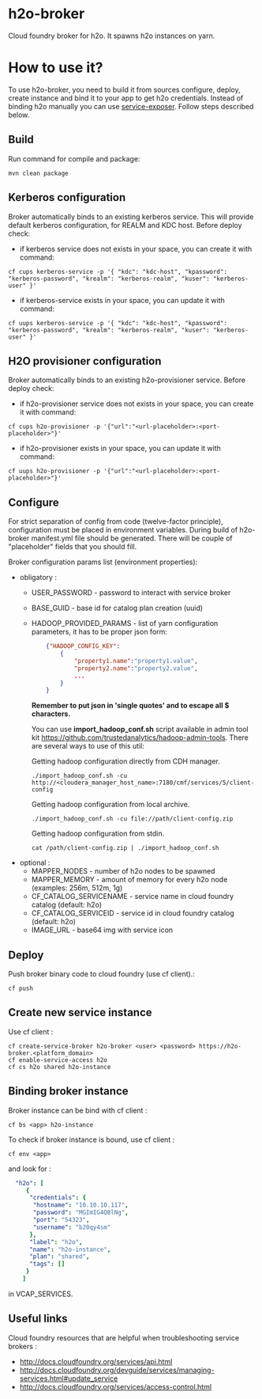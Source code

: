 # h2o-broker
Cloud foundry broker for h2o. It spawns h2o instances on yarn.


# How to use it?
To use h2o-broker, you need to build it from sources configure, deploy, create instance and bind it to your app to get h2o credentials. Instead of binding h2o manually you can use [service-exposer](https://github.com/trustedanalytics/service-exposer). Follow steps described below.


## Build
Run command for compile and package:
```
mvn clean package
```


## Kerberos configuration
Broker automatically binds to an existing kerberos service. This will provide default kerberos configuration, for REALM and KDC host. Before deploy check:

- if kerberos service does not exists in your space, you can create it with command:
```
cf cups kerberos-service -p '{ "kdc": "kdc-host", "kpassword": "kerberos-password", "krealm": "kerberos-realm", "kuser": "kerberos-user" }'
```

- if kerberos-service exists in your space, you can update it with command:
```
cf uups kerberos-service -p '{ "kdc": "kdc-host", "kpassword": "kerberos-password", "krealm": "kerberos-realm", "kuser": "kerberos-user" }'
```


## H2O provisioner configuration
Broker automatically binds to an existing h2o-provisioner service. Before deploy check:

- if h2o-provisioner service does not exists in your space, you can create it with command:
```
cf cups h2o-provisioner -p '{"url":"<url-placeholder>:<port-placeholder>"}'
```

- if h2o-provisioner exists in your space, you can update it with command:
```
cf uups h2o-provisioner -p '{"url":"<url-placeholder>:<port-placeholder>"}'
```


## Configure
For strict separation of config from code (twelve-factor principle), configuration must be placed in environment variables.
During build of h2o-broker manifest.yml file should be generated. There will be couple of "placeholder" fields that you should fill.

Broker configuration params list (environment properties):
* obligatory :
  * USER_PASSWORD - password to interact with service broker
  * BASE_GUID - base id for catalog plan creation (uuid)
  * HADOOP_PROVIDED_PARAMS - list of yarn configuration parameters, it has to be proper json form:
      ```json
          {"HADOOP_CONFIG_KEY":
              {
                  "property1.name":"property1.value",
                  "property2.name":"property2.value",
                  ...
              }
          }

      ```
      **Remember to put json in 'single quotes' and to escape all $ characters.**

      You can use **import_hadoop_conf.sh** script available in admin tool kit https://github.com/trustedanalytics/hadoop-admin-tools. There are several ways to use of this util:

      Getting hadoop configuration directly from CDH manager.
      ```
      ./import_hadoop_conf.sh -cu http://<cloudera_manager_host_name>:7180/cmf/services/5/client-config
      ```

      Getting hadoop configuration from local archive.
      ```
      ./import_hadoop_conf.sh -cu file://path/client-config.zip
      ```

      Getting hadoop configuration from stdin.
      ```
      cat /path/client-config.zip | ./import_hadoop_conf.sh
      ```
* optional :
  * MAPPER_NODES - number of h2o nodes to be spawned
  * MAPPER_MEMORY - amount of memory for every h2o node (examples: 256m, 512m, 1g)
  * CF_CATALOG_SERVICENAME - service name in cloud foundry catalog (default: h2o)
  * CF_CATALOG_SERVICEID - service id in cloud foundry catalog (default: h2o)
  * IMAGE_URL - base64 img with service icon


## Deploy
Push broker binary code to cloud foundry (use cf client).:
```
cf push
```


## Create new service instance

Use cf client :
```
cf create-service-broker h2o-broker <user> <password> https://h2o-broker.<platform_domain>
cf enable-service-access h2o
cf cs h2o shared h2o-instance
```

## Binding broker instance

Broker instance can be bind with cf client :
```
cf bs <app> h2o-instance
```

To check if broker instance is bound, use cf client :
```
cf env <app>
```
and look for :
```yaml
  "h2o": [
     {
      "credentials": {
       "hostname": "10.10.10.117",
       "password": "MGImIG4QBlNg",
       "port": "54323",
       "username": "b20qy4sm"
      },
      "label": "h2o",
      "name": "h2o-instance",
      "plan": "shared",
      "tags": []
     }
    ]
```
in VCAP_SERVICES.

## Useful links

Cloud foundry resources that are helpful when troubleshooting service brokers :
 * http://docs.cloudfoundry.org/services/api.html
 * http://docs.cloudfoundry.org/devguide/services/managing-services.html#update_service
 * http://docs.cloudfoundry.org/services/access-control.html

